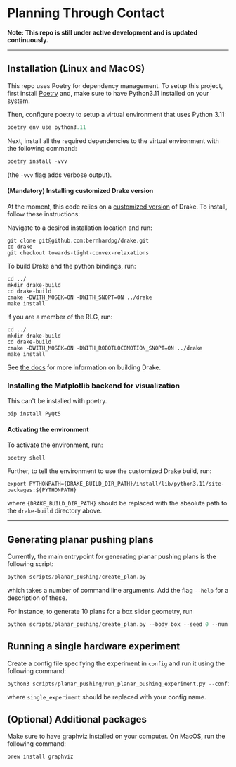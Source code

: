# Planning Through Contact

**Note: This repo is still under active development and is updated continuously.**

---

## Installation (Linux and MacOS)

This repo uses Poetry for dependency management. To setup this project, first
install [Poetry](https://python-poetry.org/docs/#installation) and, make sure
to have Python3.11 installed on your system.

Then, configure poetry to setup a virtual environment that uses Python 3.11:

```python
poetry env use python3.11
```

Next, install all the required dependencies to the virtual environment with the
following command:

```python
poetry install -vvv
```

(the `-vvv` flag adds verbose output).

#### (Mandatory) Installing customized Drake version

At the moment, this code relies on a
[customized version](https://github.com/bernhardpg/drake/tree/towards-tight-convex-relaxations)
of Drake. To install, follow these instructions:

Navigate to a desired installation location and run:

```console
git clone git@github.com:bernhardpg/drake.git 
cd drake
git checkout towards-tight-convex-relaxations
```

To build Drake and the python bindings, run:

```console
cd ../
mkdir drake-build
cd drake-build
cmake -DWITH_MOSEK=ON -DWITH_SNOPT=ON ../drake
make install
```

if you are a member of the RLG, run:

```console
cd ../
mkdir drake-build
cd drake-build
cmake -DWITH_MOSEK=ON -DWITH_ROBOTLOCOMOTION_SNOPT=ON ../drake
make install
```

See [the docs](https://drake.mit.edu/from_source.html) for more information on building Drake.

### Installing the Matplotlib backend for visualization

This can't be installed with poetry.

```
pip install PyQt5
```

#### Activating the environment

To activate the environment, run:

```console
poetry shell
```

Further, to tell the environment to use the customized Drake build, run:

```console
export PYTHONPATH={DRAKE_BUILD_DIR_PATH}/install/lib/python3.11/site-packages:${PYTHONPATH}
```

where `{DRAKE_BUILD_DIR_PATH}` should be replaced with the absolute path to the `drake-build` directory above.

---

## Generating planar pushing plans

Currently, the main entrypoint for generating planar pushing plans is the
following script:

```python
python scripts/planar_pushing/create_plan.py
```

which takes a number of command line arguments. Add the flag `--help` for a
description of these.

For instance, to generate 10 plans for a box slider geometry, run

```python
python scripts/planar_pushing/create_plan.py --body box --seed 0 --num 10
```

## Running a single hardware experiment

Create a config file specifying the experiment in `config` and run it using the
following command:

```python
python3 scripts/planar_pushing/run_planar_pushing_experiment.py --config-name single_experiment
```

where `single_experiment` should be replaced with your config name.

## (Optional) Additional packages

Make sure to have graphviz installed on your computer. On MacOS, run the following
command:

```python
brew install graphviz
```
